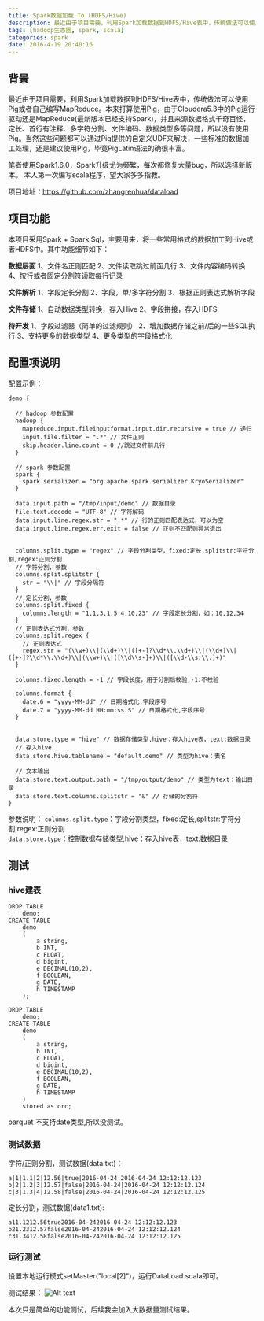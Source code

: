 ```yaml
---
title: Spark数据加载 To (HDFS/Hive)
description: 最近由于项目需要，利用Spark加载数据到HDFS/Hive表中，传统做法可以使用Pig或者自己编写MapReduce。本来打算使用Pig，由于Cloudera5.3中的Pig运行驱动还是MapReduce(最新版本已经支持Spark)，并且来源数据格式千奇百怪，定长、首行有注释、多字符分割、文件编码、数据类型多等问题，所以没有使用Pig。当然这些问题都可以通过Pig提供的自定义UDF来解决，一些标准的数据加工处理，还是建议使用Pig，毕竟PigLatin语法的确很丰富。</br></br>笔者使用Spark1.6.0，Spark升级尤为频繁，每次都修复大量bug，所以选择新版本。</br>本人第一次编写scala程序，望大家多多指教。</br>地址：https://github.com/zhangrenhua/dataload
tags: [hadoop生态圈, spark, scala]
categories: spark
date: 2016-4-19 20:40:16
---
```


## 背景

最近由于项目需要，利用Spark加载数据到HDFS/Hive表中，传统做法可以使用Pig或者自己编写MapReduce。本来打算使用Pig，由于Cloudera5.3中的Pig运行驱动还是MapReduce(最新版本已经支持Spark)，并且来源数据格式千奇百怪，定长、首行有注释、多字符分割、文件编码、数据类型多等问题，所以没有使用Pig。当然这些问题都可以通过Pig提供的自定义UDF来解决，一些标准的数据加工处理，还是建议使用Pig，毕竟PigLatin语法的确很丰富。

笔者使用Spark1.6.0，Spark升级尤为频繁，每次都修复大量bug，所以选择新版本。
本人第一次编写scala程序，望大家多多指教。

项目地址：https://github.com/zhangrenhua/dataload

## 项目功能

本项目采用Spark + Spark Sql，主要用来，将一些常用格式的数据加工到Hive或者HDFS中。其中功能细节如下：

**数据层面**
1、文件名正则匹配
2、文件读取跳过前面几行
3、文件内容编码转换
4、按行或者固定分割符读取每行记录


**文件解析**
1、字段定长分割
2、字段，单/多字符分割
3、根据正则表达式解析字段

**文件存储**
1、自动数据类型转换，存入Hive
2、字段拼接，存入HDFS


**待开发**
1、字段过滤器（简单的过滤规则）
2、增加数据存储之前/后的一些SQL执行
3、支持更多的数据类型
4、更多类型的字段格式化

## 配置项说明

配置示例：
```
demo {

  // hadoop 参数配置
  hadoop {
    mapreduce.input.fileinputformat.input.dir.recursive = true // 递归
    input.file.filter = ".*" // 文件正则
    skip.header.line.count = 0 //跳过文件前几行
  }

  // spark 参数配置
  spark {
    spark.serializer = "org.apache.spark.serializer.KryoSerializer"
  }

  data.input.path = "/tmp/input/demo" // 数据目录
  file.text.decode = "UTF-8" // 字符解码
  data.input.line.regex.str = ".*" // 行的正则匹配表达式，可以为空
  data.input.line.regex.err.exit = false // 正则不匹配则异常退出


  columns.split.type = "regex" // 字段分割类型，fixed:定长,splitstr:字符分割,regex:正则分割
  // 字符分割，参数
  columns.split.splitstr {
    str = "\\|" // 字段分隔符
  }
  // 定长分割，参数
  columns.split.fixed {
    columns.length = "1,1,3,1,5,4,10,23" // 字段定长分割，如：10,12,34
  }
  // 正则表达式分割，参数
  columns.split.regex {
    // 正则表达式
    regex.str = "(\\w+)\\|(\\d+)\\|([+-]?\\d*\\.\\d+)\\|(\\d+)\\|([+-]?\\d*\\.\\d+)\\|(\\w+)\\|([\\d\\s-]+)\\|([\\d-\\s:\\.]+)"
  }

  columns.fixed.length = -1 // 字段长度，用于分割后校验,-1:不校验

  columns.format {
    date.6 = "yyyy-MM-dd" // 日期格式化,字段序号
    date.7 = "yyyy-MM-dd HH:mm:ss.S" // 日期格式化,字段序号
  }


  data.store.type = "hive" // 数据存储类型,hive：存入hive表，text:数据目录
  // 存入hive
  data.store.hive.tablename = "default.demo" // 类型为hive：表名

  // 文本输出
  data.store.text.output.path = "/tmp/output/demo" // 类型为text：输出目录
  data.store.text.columns.splitstr = "&" // 存储的分割符
}
```

参数说明：
`columns.split.type`：字段分割类型，fixed:定长,splitstr:字符分割,regex:正则分割</br>
`data.store.type`：控制数据存储类型,hive：存入hive表，text:数据目录

## 测试

### hive建表
```
DROP TABLE
    demo;
CREATE TABLE
    demo
    (
        a string,
        b INT,
        c FLOAT,
        d bigint,
        e DECIMAL(10,2),
        f BOOLEAN,
        g DATE,
        h TIMESTAMP
    );

DROP TABLE
    demo;
CREATE TABLE
    demo
    (
        a string,
        b INT,
        c FLOAT,
        d bigint,
        e DECIMAL(10,2),
        f BOOLEAN,
        g DATE,
        h TIMESTAMP
    )
    stored as orc;
```
parquet 不支持date类型,所以没测试。

### 测试数据

字符/正则分割，测试数据(data.txt)：
```
a|1|1.1|2|12.56|true|2016-04-24|2016-04-24 12:12:12.123
b|2|1.2|3|12.57|false|2016-04-24|2016-04-24 12:12:12.124
c|3|1.3|4|12.58|false|2016-04-24|2016-04-24 12:12:12.125
```
定长分割，测试数据(data1.txt):
```
a11.1212.56true2016-04-242016-04-24 12:12:12.123
b21.2312.57false2016-04-242016-04-24 12:12:12.124
c31.3412.58false2016-04-242016-04-24 12:12:12.125
```

### 运行测试

设置本地运行模式setMaster("local[2]")，运行DataLoad.scala即可。

测试结果：
![Alt text](http://7xoqbc.com1.z0.glb.clouddn.com/hadoop-spark-sql-demo-sel.png)


本次只是简单的功能测试，后续我会加入大数据量测试结果。